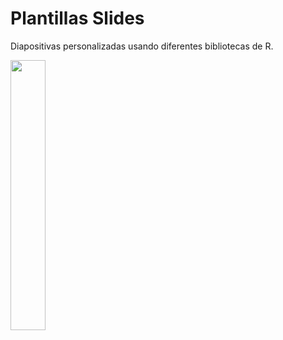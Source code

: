 # Plantillas Slides

Diapositivas personalizadas usando diferentes bibliotecas de R.

<img src="https://user-images.githubusercontent.com/163582/45438104-ea200600-b67b-11e8-80fa-d9f2a99a03b0.png" width="33.3%" align="left" />
